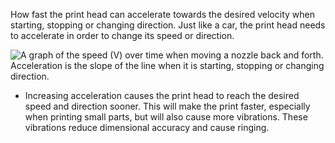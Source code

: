 How fast the print head can accelerate towards the desired velocity when starting, stopping or changing direction. Just like a car, the print head needs to accelerate in order to change its speed or direction.

![A graph of the speed (V) over time when moving a nozzle back and forth. Acceleration is the slope of the line when it is starting, stopping or changing direction.](acceleration_enabled_img1.svg)

* Increasing acceleration causes the print head to reach the desired speed and direction sooner. This will make the print faster, especially when printing small parts, but will also cause more vibrations. These vibrations reduce dimensional accuracy and cause ringing.